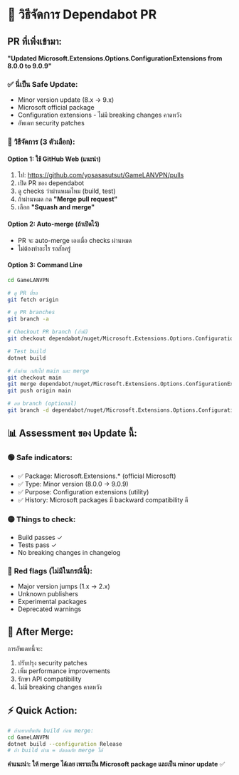 # 🤖 วิธีจัดการ Dependabot PR

## PR ที่เพิ่งเข้ามา:
**"Updated Microsoft.Extensions.Options.ConfigurationExtensions from 8.0.0 to 9.0.9"**

### ✅ **นี่เป็น Safe Update:**
- Minor version update (8.x → 9.x)
- Microsoft official package
- Configuration extensions - ไม่มี breaking changes คาดหวัง
- อัพเดท security patches

### 🎯 **วิธีจัดการ (3 ตัวเลือก):**

#### Option 1: ใช้ GitHub Web (แนะนำ)
1. ไป: https://github.com/yosasasutsut/GameLANVPN/pulls
2. เปิด PR ของ dependabot
3. ดู checks ว่าผ่านหมดไหม (build, test)
4. ถ้าผ่านหมด กด **"Merge pull request"**
5. เลือก **"Squash and merge"**

#### Option 2: Auto-merge (ถ้าเปิดไว้)
- PR จะ auto-merge เองเมื่อ checks ผ่านหมด
- ไม่ต้องทำอะไร รอสักครู่

#### Option 3: Command Line
```bash
cd GameLANVPN

# ดู PR ที่รอ
git fetch origin

# ดู PR branches
git branch -a

# Checkout PR branch (ถ้ามี)
git checkout dependabot/nuget/Microsoft.Extensions.Options.ConfigurationExtensions-9.0.9

# Test build
dotnet build

# ถ้าผ่าน กลับไป main และ merge
git checkout main
git merge dependabot/nuget/Microsoft.Extensions.Options.ConfigurationExtensions-9.0.9
git push origin main

# ลบ branch (optional)
git branch -d dependabot/nuget/Microsoft.Extensions.Options.ConfigurationExtensions-9.0.9
```

## 📊 **Assessment ของ Update นี้:**

### 🟢 **Safe indicators:**
- ✅ Package: Microsoft.Extensions.* (official Microsoft)
- ✅ Type: Minor version (8.0.0 → 9.0.9)
- ✅ Purpose: Configuration extensions (utility)
- ✅ History: Microsoft packages มี backward compatibility ดี

### 🟡 **Things to check:**
- Build passes ✓
- Tests pass ✓
- No breaking changes in changelog

### 🔴 **Red flags (ไม่มีในกรณีนี้):**
- Major version jumps (1.x → 2.x)
- Unknown publishers
- Experimental packages
- Deprecated warnings

## 🔧 **After Merge:**
การอัพเดทนี้จะ:
1. ปรับปรุง security patches
2. เพิ่ม performance improvements
3. รักษา API compatibility
4. ไม่มี breaking changes คาดหวัง

## ⚡ **Quick Action:**
```bash
# ถ้าอยากยืนยัน build ก่อน merge:
cd GameLANVPN
dotnet build --configuration Release
# ถ้า build ผ่าน = ปลอดภัย merge ได้
```

**คำแนะนำ: ให้ merge ได้เลย เพราะเป็น Microsoft package และเป็น minor update** ✅